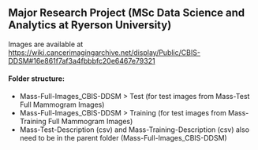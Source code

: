 
## Major Research Project (MSc Data Science and Analytics at Ryerson University)

Images are available at https://wiki.cancerimagingarchive.net/display/Public/CBIS-DDSM#16e861f7af3a4fbbbfc20e6467e79321

#### Folder structure:

- Mass-Full-Images_CBIS-DDSM > Test (for test images from Mass-Test Full Mammogram Images) 
- Mass-Full-Images_CBIS-DDSM > Training (for test images from Mass-Training Full Mammogram Images)
- Mass-Test-Description (csv) and Mass-Training-Description (csv) also need to be in the parent folder (Mass-Full-Images_CBIS-DDSM)
